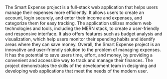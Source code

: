 The Smart Expense project is a full-stack web application that helps users manage their expenses more efficiently. It allows users to create an account, login securely, and enter their income and expenses, and categorize them for easy tracking. The application utilizes modern web technologies and tools, including the MERN stack, to create a user-friendly and responsive interface. It also offers features such as budget analysis and visualization, which help users monitor their spending habits and identify areas where they can save money.
Overall, the Smart Expense project is an innovative and user-friendly solution to the problem of managing expenses. It has the potential to save users time, effort, and money, by providing a convenient and accessible way to track and manage their finances. The project demonstrates the skills of the development team in designing and developing web applications that meet the needs of the modern user.
